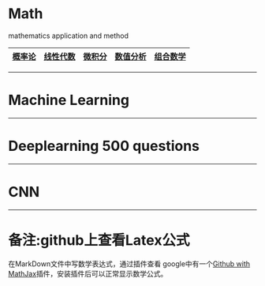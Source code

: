 # Math
mathematics application and method 

|[概率论](https://github.com/MRwangmaomao/AIsutdy/blob/master/Mathematics/概率论/README.md)|[线性代数](https://github.com/MRwangmaomao/AIsutdy/blob/master/Mathematics/线性代数/README.md)|[微积分](https://github.com/MRwangmaomao/AIsutdy/blob/master/Mathematics/微积分/README.md)|[数值分析](https://github.com/MRwangmaomao/AIsutdy/blob/master/Mathematics/数值分析/README.md)|[组合数学](https://github.com/MRwangmaomao/AIsutdy/blob/master/组合数学/概率论/README.md)|
|-|-|-|-|-|  

----
# Machine Learning 

----
# Deeplearning 500 questions


----

# CNN


----

# 备注:github上查看Latex公式
在MarkDown文件中写数学表达式，通过插件查看
google中有一个[Github with MathJax](https://chrome.google.com/webstore/detail/mathjax-plugin-for-github/ioemnmodlmafdkllaclgeombjnmnbima/related)插件，安装插件后可以正常显示数学公式。